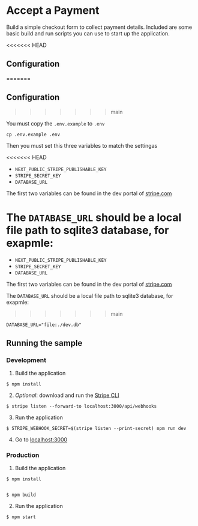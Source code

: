 # Accept a Payment

Build a simple checkout form to collect payment details. Included are some basic
build and run scripts you can use to start up the application.

<<<<<<< HEAD
## Configuration
=======
## Configuration 
>>>>>>> main

You must copy the `.env.example` to `.env`

```console
cp .env.example .env
```

Then you must set this three variables to match the settingas

<<<<<<< HEAD
- `NEXT_PUBLIC_STRIPE_PUBLISHABLE_KEY`
- `STRIPE_SECRET_KEY`
- `DATABASE_URL`

The first two variables can be found in the dev portal of [stripe.com](https://stripe.com)

The `DATABASE_URL` should be a local file path to sqlite3 database, for exapmle:
=======
* `NEXT_PUBLIC_STRIPE_PUBLISHABLE_KEY`
* `STRIPE_SECRET_KEY`
* `DATABASE_URL`

The first two variables can be found in the dev portal of [stripe.com](https://stripe.com)

The `DATABASE_URL` should be a local file path to sqlite3 database, for exapmle: 
>>>>>>> main

```
DATABASE_URL="file:./dev.db"
```

## Running the sample

### Development

1. Build the application

```shell
$ npm install
```

2. _Optional_: download and run the [Stripe CLI](https://stripe.com/docs/stripe-cli)

```shell
$ stripe listen --forward-to localhost:3000/api/webhooks
```

3. Run the application

```shell
$ STRIPE_WEBHOOK_SECRET=$(stripe listen --print-secret) npm run dev
```

4. Go to [localhost:3000](http://localhost:3000)

### Production

1. Build the application

```shell
$ npm install


$ npm build
```

2. Run the application

```shell
$ npm start
```
